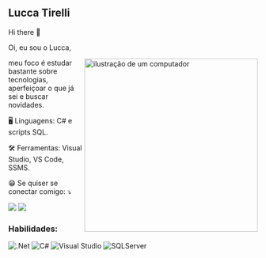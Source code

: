 ## Lucca Tirelli
Hi there 👋

Oi, eu sou o Lucca,

<img src="https://raw.githubusercontent.com/MicaelliMedeiros/micaellimedeiros/master/image/computer-illustration.png" alt="ilustração de um computador" min-width="400px" max-width="350px" width="350px" align="right">

meu foco é estudar bastante sobre tecnologias, aperfeiçoar o que já sei e buscar novidades.
  
🖥️ Linguagens: C# e scripts SQL.

🛠️ Ferramentas: Visual Studio, VS Code, SSMS.

😁 Se quiser se conectar comigo: ⤵️

<a href="https://www.linkedin.com/in/lucca-tirelli/" target="_blank" style="text-decoration: none;"><img src="https://img.shields.io/badge/LinkedIn-0077B5?style=for-the-badge&logo=linkedin&logoColor=white" /></a>
<a href="https://www.instagram.com/luccatirelli/" target="_blank" style="text-decoration: none;"><img src="https://img.shields.io/badge/-Instagram-%23E4405F?style=for-the-badge&logo=instagram&logoColor=white" /></a>

### Habilidades:
![.Net](https://img.shields.io/badge/.NET-5C2D91?style=for-the-badge&logo=.net&logoColor=white)
![C#](https://img.shields.io/badge/c%23-%23239120.svg?style=for-the-badge&logo=csharp&logoColor=white)
![Visual Studio](https://img.shields.io/badge/Visual%20Studio-5C2D91.svg?style=for-the-badge&logo=visual-studio&logoColor=white)
![SQLServer](https://img.shields.io/badge/Microsoft%20SQL%20Server-B59A30?style=for-the-badge&logo=Microsoft%20sql%20server&logoColor=white)
